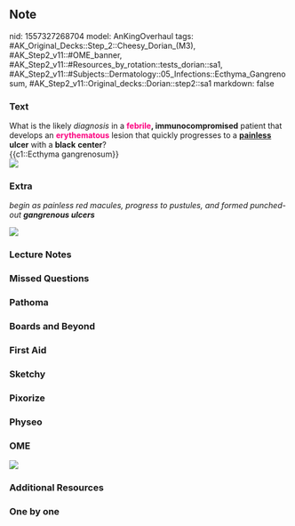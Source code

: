 ## Note
nid: 1557327268704
model: AnKingOverhaul
tags: #AK_Original_Decks::Step_2::Cheesy_Dorian_(M3), #AK_Step2_v11::#OME_banner, #AK_Step2_v11::#Resources_by_rotation::tests_dorian::sa1, #AK_Step2_v11::#Subjects::Dermatology::05_Infections::Ecthyma_Gangrenosum, #AK_Step2_v11::Original_decks::Dorian::step2::sa1
markdown: false

### Text
<div>
  What is the likely <i>diagnosis</i> in a <b><font color=
  "#FC0280">febrile</font>, immunocompromised</b> patient that
  develops an <font color="#FC0280"><b>erythematous</b></font>
  lesion that quickly progresses to a <b><u>painless</u> ulcer</b>
  with a <b>black</b> <b>center</b>?
</div>
<div>
  <div>
    {{c1::Ecthyma gangrenosum}}
  </div>
</div>
<div><img src="Ecthyma_2_800_608_70.jpg"></div>

### Extra
<i>begin as painless red macules, progress to pustules, and formed
punched-out <b>gangrenous ulcers</b></i>
<div>
  <i><img src="paste-112906100277722.jpg"></i>
</div>

### Lecture Notes


### Missed Questions


### Pathoma


### Boards and Beyond


### First Aid


### Sketchy


### Pixorize


### Physeo


### OME
<div class="ome-widget">
  <a href="https://onlinemeded.org?ref=anki"><img src=
  "_OME_AnkiFlashcards_General_4.png"></a>
</div>

### Additional Resources


### One by one

